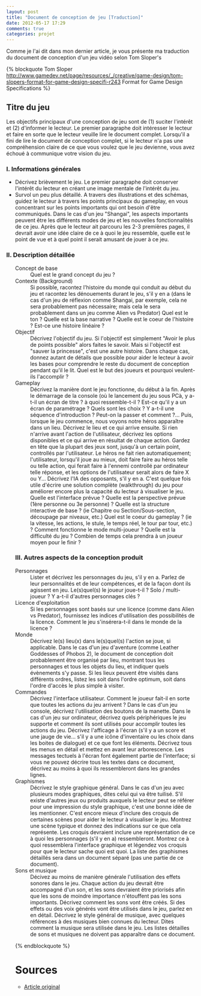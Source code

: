 ```yaml
---
layout: post
title: "Document de conception de jeu [Traduction]"
date: 2012-05-17 17:29
comments: true
categories: projet
---
```


Comme je l'ai dit dans mon dernier article, je vous présente ma traduction du document de conception d'un jeu vidéo selon Tom Sloper's

<!--more-->

{% blockquote Tom Sloper http://www.gamedev.net/page/resources/_/creative/game-design/tom-slopers-format-for-game-design-specifi-r243 Format for Game Design Specifications %}

<h2>Titre du jeu</h2>

Les objectifs principaux d'une conception de jeu sont de (1) suciter l'intérêt et (2) d'informer le lecteur. Le premier paragraphe doit intéresser le lecteur et faire en sorte que le lecteur veuille lire le document complet. Lorsqu'il a fini de lire le document de conception complet, si le lecteur n'a pas une compréhension claire de ce que vous voulez que le jeu devienne, vous avez échoué à communique votre vision du jeu.

<h3>I. Informations générales</h3>

<ul>
<li>Décrivez brièvement le jeu. Le premier paragraphe doit conserver l'intérêt du lecteur en créant une image mentale de l'intérêt du jeu.</li>
<li>Survol un peu plus détaillé. A travers des illustrations et des schémas, guidez le lecteur à travers les points principaux du gameplay, en vous concentrant sur les points importants qui ont besoin d'être communiqués. Dans le cas d'un jeu "Shangai", les aspects importants peuvent être les différents modes de jeu et les nouvelles fonctionnalités de ce jeu. Après que le lecteur ait parcouru les 2-3 premières pages, il devrait avoir une idée claire de ce à quoi le jeu ressemble, quelle est le point de vue et à quel point il serait amusant de jouer à ce jeu.</li>
</ul>

<h3>II. Description détaillée</h3>

<ul>
<dl>
<dt>Concept de base</dt><dd>Quel est le grand concept du jeu ?</dd>
<dt>Contexte (Background)</dt><dd>Si possible, racontez l'histoire du monde qui conduit au début du jeu et racontez les dénouements durant le jeu, s'il y en a (dans le cas d'un jeu de réflexion comme Shangai, par exemple, cela ne sera probablement pas nécessaire; mais cela le sera probablement dans un jeu comme Alien vs Predator) Quel est le ton ? Quelle est la base narrative ? Quelle est le coeur de l'histoire ? Est-ce une histoire linéaire ?</dd>
<dt>Objectif</dt><dd>Décrivez l'objectif du jeu. Si l'objectif est simplement "Avoir le plus de points possible" alors faites le savoir. Mais si l'objectif est "sauver la princesse", c'est une autre histoire. Dans chaque cas, donnez autant de détails que possible pour aider le lecteur à avoir les bases pour comprendre le reste du document de conception pendant qu'il le lit. Quel est le but des joueurs et pourquoi veulent-ils l'accomplir ?</dd>
<dt>Gameplay</dt><dd>Décrivez la manière dont le jeu fonctionne, du début à la fin. Après le démarrage de la console (où le lancement du jeu sous PCà, y a-t-il un écran de titre ? à quoi ressemble-t-il ? Est-ce qu'il y a un écran de paramétrage ? Quels sont les choix ? Y a-t-il une séquence d'introduction ? Peut-on la passer et comment ?... Puis, lorsque le jeu commence, nous voyons notre héros apparaître dans un lieu. Décrivez le lieu et ce qui arrive ensuite. Si rien n'arrive avant l'action de l'utilisateur, décrivez les options disponibles et ce qui arrive en résultat de chaque action. Gardez en tête que la plupart des jeux sont, jusqu'à un certain point, controllés par l'utilisateur. Le héros ne fait rien automatiquement; l'utilisateur, lorsqu'il joue au mieux, doit faire faire au héros telle ou telle action, qui ferait faire à l'ennemi controllé par ordinateur telle réponse, et les options de l'utilisateur serait alors de faire X ou Y... Décrivez l'IA des opposants, s'il y en a. C'est quelque fois utile d'écrire une solution complète (walkthrough) du jeu pour améliorer encore plus la capacité du lecteur à visualiser le jeu. Quelle est l'interface prévue ? Quelle est la perspective prévue (1ère personne ou 3e personne) ? Quelle est la structure interactive de base ? (ie Chapitre ou Section/Sous-section, découpage par niveaux, etc.) Quel est le coeur du gameplay ? (ie la vitesse, les actions, le stule, le temps réel, le tour par tour, etc.) ? Comment fonctionne le mode multi-joueur ? Quelle est la difficulté du jeu ? Combien de temps cela prendra à un joueur moyen pour le finir ?</dd>
</dl>

<h3>III. Autres aspects de la conception produit</h3>

<dl>
<dt>Personnages</dt><dd>Lister et décrivez les personnages du jeu, s'il y en a. Parlez de leur personnalités et de leur compétences, et de la façon dont ils agissent en jeu. Le(s)quel(s) le joueur joue-t-il ? Solo / multi-joueur ? Y a-t-il d'autres personnages clés ?</dd>
<dt>Licence d'exploitation</dt><dd>Si les personnages sont basés sur une licence (comme dans Alien vs Predator), fournissez les indices d'utilisation des possibilités de la licence. Comment le jeu s'insérera-t-il dans le monde de la licence ?</dd>
<dt>Monde</dt><dd>Décrivez le(s) lieu(x) dans le(s)quel(s) l'action se joue, si applicable. Dans le cas d'un jeu d'aventure (comme Leather Goddesses of Phobos 2), le document de conception doit probablement être organisé par lieu, montrant tous les personnages et tous les objets du lieu, et indiquer quels évènements s'y passe. Si les lieux peuvent être visités dans différents ordres, listez les soit dans l'ordre optimum, soit dans l'ordre d'accès le plus simple à visiter.</dd>
<dt>Commandes</dt><dd>Décrivez l'interface utilisateur. Comment le joueur fait-il en sorte que toutes les actions du jeu arrivent ? Dans le cas d'un jeu console, décrivez l'utilisation des boutons de la manette. Dans le cas d'un jeu sur ordinateur, décrivez quels périphériques le jeu supporte et comment ils sont utilisés pour accomplir toutes les actions du jeu. Décrivez l'afficage à l'écran (s'il y a un score et une jauge de vie... s'il y a une icône d'inventaire ou les choix dans les boites de dialogue) et ce que font les éléments. Décrivez tous les menus en détail et mettez en avant leur arborescence. Les messages tectuels à l'écran font également partie de l'interface; si vous ne pouvez décrire tous les textes dans ce document, décrivez au moins à quoi ils ressembleront dans les grandes lignes.</dd>
<dt>Graphismes</dt><dd>Décrivez le style graphique général. Dans le cas d'un jeu avec plusieurs modes graphiques, dites celui qui va être tuilisé. S'il existe d'autres jeux ou produits auxquels le lecteur peut se référer pour une impression du style graphique, c'est une bonne idée de les mentionner. C'est encore mieux d'inclure des croquis de certaines scènes pour aider le lecteur à visualiser le jeu. Montrez une scène typique et donnez des indications sur ce que cela représente. Les croquis devraient inclure une représentation de ce à quoi les personnages (s'il y en a) ressembleront. Montrez ce à quoi ressemblera l'interface graphique et légendez vos croquis pour que le lecteur sache quoi est quoi. La liste des graphismes détaillés sera dans un document séparé (pas une partie de ce document).</dd>
<dt>Sons et musique</dt><dd>Décivez au moins de manière générale l'utilisation des effets sonores dans le jeu. Chaque action du jeu devrait être accompagné d'un son, et les sons devraient être priorisés afin que les sons de moindre importance n'étouffent pas les sons importants. Décrivez comment les sons vont être créés. Si des effets ou des voix générés vont être utilisés dans le jeu, parlez en en détail. Décrivez le style général de musique, avec quelques références à des musiques bien connues du lecteur. Dites comment la musique sera utilisée dans le jeu. Les listes détailles de sons et musiques ne doivent pas apparaître dans ce document.</dd>
</dl>
{% endblockquote %}

# Sources
 * [Article original](http://www.gamedev.net/page/resources/_/creative/game-design/tom-slopers-format-for-game-design-specifi-r243)
